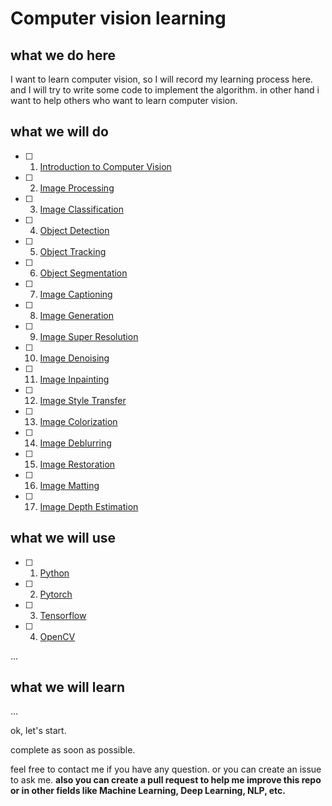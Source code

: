 # Computer vision learning

## what we do here

I want to learn computer vision, so I will record my learning process here.
and I will try to write some code to implement the algorithm.
in other hand i want to help others who want to learn computer vision.

## what we will do

- [ ] 1. [Introduction to Computer Vision]()
- [ ] 2. [Image Processing]()
- [ ] 3. [Image Classification]()
- [ ] 4. [Object Detection]()
- [ ] 5. [Object Tracking]()
- [ ] 6. [Object Segmentation]()
- [ ] 7. [Image Captioning]()
- [ ] 8. [Image Generation]()
- [ ] 9. [Image Super Resolution]()
- [ ] 10. [Image Denoising]()
- [ ] 11. [Image Inpainting]()
- [ ] 12. [Image Style Transfer]()
- [ ] 13. [Image Colorization]()
- [ ] 14. [Image Deblurring]()
- [ ] 15. [Image Restoration]()
- [ ] 16. [Image Matting]()
- [ ] 17. [Image Depth Estimation]()

## what we will use

- [ ] 1. [Python]()
- [ ] 2. [Pytorch]()
- [ ] 3. [Tensorflow]()
- [ ] 4. [OpenCV]()

...

## what we will learn

...

ok, let's start.

complete as soon as possible.

feel free to contact me if you have any question.
or you can create an issue to ask me.
**also you can create a pull request to help me improve this repo  or in other fields like Machine Learning, Deep Learning, NLP, etc.**